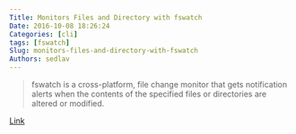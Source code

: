 ```yaml
---
Title: Monitors Files and Directory with fswatch
Date: 2016-10-08 18:26:24
Categories: [cli]
tags: [fswatch]
Slug: monitors-files-and-directory-with-fswatch
Authors: sedlav
---
```


> fswatch is a cross-platform, file change monitor that gets notification alerts when the contents of the specified files or directories are altered or modified.

[Link](http://www.tecmint.com/fswatch-monitors-files-and-directory-changes-modifications-in-linux/)
